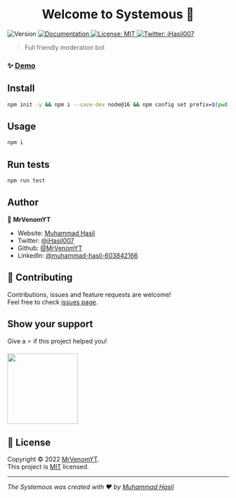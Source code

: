 <h1 align="center">Welcome to Systemous 👋</h1>
<p>
  <img alt="Version" src="https://img.shields.io/badge/version-1.0.0-blue.svg?cacheSeconds=2592000" />
  <a href="https://github.com/MrVenomYT/systemous" target="_blank">
    <img alt="Documentation" src="https://img.shields.io/badge/documentation-yes-brightgreen.svg" />
  </a>
  <a href="https://github.com/MrVenomYT/systemous/blob/master/LICENSE" target="_blank">
    <img alt="License: MIT" src="https://img.shields.io/badge/License-MIT-yellow.svg" />
  </a>
  <a href="https://twitter.com/iHasil007" target="_blank">
    <img alt="Twitter: iHasil007" src="https://img.shields.io/twitter/follow/iHasil007.svg?style=social" />
  </a>
</p>

> Full friendly moderation bot

### ✨ [Demo](https://discord.com/api/oauth2/authorize?client_id=865203502245609472&permissions=8&scope=bot%20applications.commands)

## Install

```sh
npm init -y && npm i --save-dev node@16 && npm config set prefix=$(pwd)/node_modules/node && export PATH=$(pwd)/node_modules/node/bin:$PATH
```

## Usage

```sh
npm i
```

## Run tests

```sh
npm run test
```

## Author

👤 **MrVenomYT**

* Website: [Muhammad Hasil](https://portfolio-hasil.herokuapp.com/)
* Twitter: [@iHasil007](https://twitter.com/iHasil007)
* Github: [@MrVenomYT](https://github.com/MrVenomYT)
* LinkedIn: [@muhammad-hasil-603842166](https://linkedin.com/in/muhammad-hasil-603842166)

## 🤝 Contributing

Contributions, issues and feature requests are welcome!<br />Feel free to check [issues page](https://github.com/MrVenomYT/systemous/issues). 

## Show your support

Give a ⭐️ if this project helped you!

<a href="https://www.patreon.com/DevVenom">
  <img src="https://c5.patreon.com/external/logo/become_a_patron_button@2x.png" width="160">
</a>

## 📝 License

Copyright © 2022 [MrVenomYT](https://github.com/MrVenomYT).<br />
This project is [MIT](https://github.com/MrVenomYT/systemous/blob/master/LICENSE) licensed.

***
_The Systemous was created with ❤️ by [Muhammad Hasil](https://portfolio-hasil.herokuapp.com/)_
